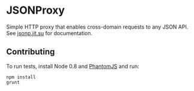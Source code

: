 # JSONProxy

Simple HTTP proxy that enables cross-domain requests to any JSON API.  See [jsonp.jit.su](http://jsonp.jit.su/) for documentation.

## Contributing

To run tests, install Node 0.8 and [PhantomJS](http://phantomjs.org/) and run:

```
npm install
grunt
```
